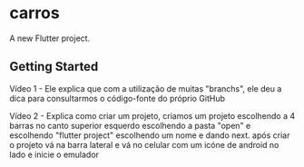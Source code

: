 # carros

A new Flutter project.

## Getting Started

Vídeo 1 - Ele explica que com a utilização de muitas "branchs", ele deu a dica para consultarmos o código-fonte do próprio GitHub

Vídeo 2 - Explica como criar um projeto, criamos um projeto escolhendo a 4 barras no canto superior esquerdo escolhendo a pasta "open" e escolhendo "flutter project" escolhendo um nome e dando next.
após criar o projeto vá na barra lateral e vá no celular com um icóne de android no lado e inicie o emulador